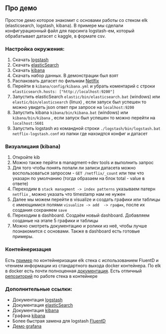 ## Про демо
Простое демо которое знакомит с основами работы со стеком elk (elasticsearch, logstash, kibana).
В примере мы сделали конфигурационный файл для парсинга logstash-ем, который обрабатывает датасет с kaggle, в формате csv.

### Настройка окружения:
1. Скачать [logstash](https://www.elastic.co/downloads/logstash) 
2. Скачать [elasticSearch](https://www.elastic.co/downloads/elasticsearch) 
3. Скачать [kibana](https://www.elastic.co/downloads/kibana)
4. Скачать набор данных. В демонстрации был взят 
5. Распаковать датасет по фильмам [Netlfix](https://www.kaggle.com/shivamb/netflix-shows)
6. Перейти в `kibana/config/kibana.yml` и убрать коментарий с строки `elasticsearch.hosts: ["http://localhost:9200"]`
7. Запустить elasticSearch `elastic/bin/elasticsearch.bat` (windows) или `elastic/bin/elasticsearch` (linux) , если запуск был успешен то можно увидеть json ответ при запросе на `localhost:9200`
8. Запустить kibana `kibana/bin/kibana.bat` (windows) или `kibana/bin/kibana` , если запуск был успешен то можно перейти на `localhost:5601`
9. Запустить logstash из командной строки `./logstash/bin/logstash.bat  netflix-logstash.conf` из папки где нахоидтся конфиг и датасет

### Визуалицаия (kibana)
1. Откройте kib
2. Можно также перйти в managment->dev tools и выполнить запрос 
3. Для того чтобы понять попали ли записи датасета можно воспользоваться запросом - `GET /netflix/_count` или тем что указарн по умолчанию (тогда образаем на блок total - value в ответе)
4. Переходим в `stack managment -> index patterns` указываем патерн `netflix` , можно указать что timestamp нам не нужен
5. Далее мы можем перейти в visualize и создать графики или таблицы с имеющимися полями `visualize -> add  -> график`, после их создания сохраняем `save`
6. Переходим в dashboard. Создаём новый dashboard. Добавляем созданые на этапе 5 графики и таблицы
7. Можно смотреть документацию и ролики из неё, чтобы лучше познакомится с основами. Также в dashboard есть готовые примеры.

### Контейнеризация
Есть [пример](https://github.com/JavaUnchained/delivery-automation) по контейнеризации elk стека c использованием FluentD и чтением информации из стандартного выхода docker контейнера. 
По elk в docker есть почти полноценная [документация](https://elk-docker.readthedocs.io). Есть отличный [репозиторий](https://github.com/deviantony/docker-elk) по работе стека в контейнере

### Дополнительные ссылки:
- Документация [logstash](https://www.elastic.co/guide/en/logstash/7.10/index.html)
- Документация [elasticSearch](https://www.elastic.co/guide/index.html)
- Документация [kibana](https://www.elastic.co/guide/en/kibana/7.10/index.html)
- Графана [kibana](https://www.elastic.co/downloads/kibana)
- Более быстрая замена для logstash [FluentD](https://www.fluentd.org)
- [Демо grafana](https://play.grafana.org)

